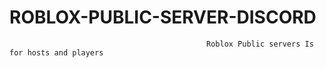 # ROBLOX-PUBLIC-SERVER-DISCORD
                                                Roblox Public servers Is for hosts and players
